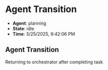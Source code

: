 # Agent Transition

- **Agent**: planning
- **State**: idle
- **Time**: 3/25/2025, 9:42:06 PM

## Agent Transition

Returning to orchestrator after completing task

